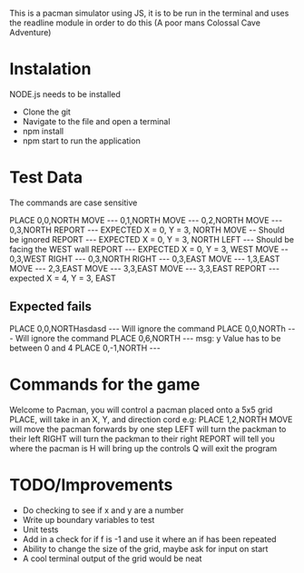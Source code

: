 This is a pacman simulator using JS, it is to be run in the terminal and uses the readline module in order to do this (A poor mans Colossal Cave Adventure)

# Instalation

NODE.js needs to be installed

- Clone the git
- Navigate to the file and open a terminal
- npm install
- npm start to run the application

# Test Data

The commands are case sensitive

PLACE 0,0,NORTH
MOVE --- 0,1,NORTH
MOVE --- 0,2,NORTH
MOVE --- 0,3,NORTH
REPORT --- EXPECTED X = 0, Y = 3, NORTH
MOVE -- Should be ignored
REPORT --- EXPECTED X = 0, Y = 3, NORTH
LEFT --- Should be facing the WEST wall
REPORT --- EXPECTED X = 0, Y = 3, WEST
MOVE -- 0,3,WEST
RIGHT --- 0,3,NORTH
RIGHT --- 0,3,EAST
MOVE --- 1,3,EAST
MOVE --- 2,3,EAST
MOVE --- 3,3,EAST
MOVE --- 3,3,EAST
REPORT --- expected X = 4, Y = 3, EAST

## Expected fails

PLACE 0,0,NORTHasdasd --- Will ignore the command
PLACE 0,0,NORTh --- Will ignore the command
PLACE 0,6,NORTH --- msg: y Value has to be between 0 and 4
PLACE 0,-1,NORTH ---

# Commands for the game

Welcome to Pacman, you will control a pacman placed onto a 5x5 grid
PLACE, will take in an X, Y, and direction cord
e.g: PLACE 1,2,NORTH
MOVE will move the pacman forwards by one step
LEFT will turn the packman to their left
RIGHT will turn the packman to their right
REPORT will tell you where the pacman is
H will bring up the controls
Q will exit the program

# TODO/Improvements

- Do checking to see if x and y are a number
- Write up boundary variables to test
- Unit tests
- Add in a check for if f is -1 and use it where an if has been repeated
- Ability to change the size of the grid, maybe ask for input on start
- A cool terminal output of the grid would be neat
